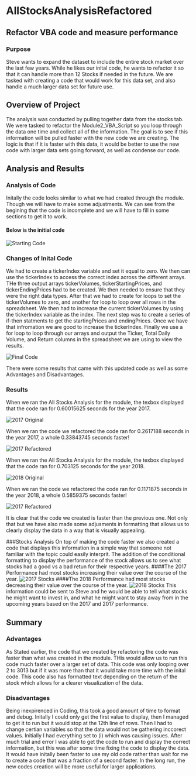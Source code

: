 # AllStocksAnalysisRefactored
## Refactor VBA code and measure performance
### Purpose
Steve wants to expand the dataset to include the entire stock market over the last few years. While he likes our inital code, he wants to refactor it so that it can handle more than 12 Stocks if needed in the future. We are tasked with creating a code that would work for this data set, and also handle a much larger data set for future use. 
## Overview of Project 
The analysis was conducted by pulling together data from the stocks tab. We were tasked to refactor the Module2_VBA_Script so you loop through the data one time and collect all of the information. The goal is to see if this information will be pulled faster with the new code we are creating. The logic is that if it is faster with this data, it would be better to use the new code with larger data sets going forward, as well as condense our code. 
## Analysis and Results
### Analysis of Code
Initally the code looks similar to what we had created through the module. Though we will have to make some adjustments. We can see from the begining that the code is incomplete and we will have to fill in some sections to get it to work.  
#### Below is the initial code
![Starting Code](https://github.com/Andrew-E-Walters/AllStocksAnalysisRefactored/blob/main/Original_Code.png) 
### Changes of Inital Code
We had to create a tickerIndex variable and set it equal to zero. We then can use the tickerIndex to access the correct index across the different arrays. THe three output arrays tickerVolumes, tickerStartingPrices, and tickerEndingPrices had to be created. We then needed to ensure that they were the right data types. After that we had to create for loops to set the tickerVolumes to zero, and another for loop to loop over all rows in the spreadsheet. We then had to increase the current tickerVolumes by using the tickerIndex variable as the index. The next step was to create a series of if-then statments to get the startingPrices and endingPrices. Once we have that infromation we are good to increase the tickerIndex. Finally we use a for loop to loop through our arrays and output the Ticker, Total Daily Volume, and Return columns in the spreadsheet we are using to view the results. 

![Final Code](https://github.com/Andrew-E-Walters/AllStocksAnalysisRefactored/blob/main/New_Code.png)

There were some results that came with this updated code as well as some Advantages and Disadvantages. 

### Results 
When we ran the All Stocks Analysis for the module, the texbox displayed that the code ran for 0.60015625 seconds for the year 2017. 

![2017 Original](https://github.com/Andrew-E-Walters/AllStocksAnalysisRefactored/blob/main/All_Stocks_Analysis_2017.png)

When we ran the code we refactored the code ran for 0.2617188 seconds in the year 2017, a whole 0.33843745 seconds faster!

![2017 Refactored](https://github.com/Andrew-E-Walters/AllStocksAnalysisRefactored/blob/main/VBA_Challenge_2017.png)

When we ran the All Stocks Analysis for the module, the texbox displayed that the code ran for 0.703125 seconds for the year 2018.

![2018 Original](https://github.com/Andrew-E-Walters/AllStocksAnalysisRefactored/blob/main/All_Stocks_Analysis_2018.png)

When we ran the code we refactored the code ran for 0.1171875 seconds in the year 2018, a whole 0.5859375 seconds faster!

![2017 Refactored](https://github.com/Andrew-E-Walters/AllStocksAnalysisRefactored/blob/main/VBA_Challenge_2018.png)


It is clear that the code we created is faster than the previous one. Not only that but we have also made some adjusments in formatting that allows us to clearly display the data in a way that is visually appealing. 

###Stocks Analysis
On top of making the code faster we also created a code that displays this information in a simple way that someone not familiar with the topic could easily interprit. The addition of the conditional formatting to display the performance of the stock allows us to see what stocks had a good vs a bad retun for their respective years.
####The 2017 Performance had most stocks increasing their value over the course of the year. 
![2017 Stocks](https://github.com/Andrew-E-Walters/AllStocksAnalysisRefactored/blob/main/2017%20Stock%20Performance.png)
####The 2018 Performance had most stocks decreasing their value over the course of the year. 
![2018 Stocks](https://github.com/Andrew-E-Walters/AllStocksAnalysisRefactored/blob/main/2018%20Stock%20Performance.png)
This information could be sent to Steve and he would be able to tell what stocks he might want to invest in, and what he might want to stay away from in the upcoming years based on the 2017 and 2017 performance. 
## Summary
### Advantages
As Stated earlier, the code that we created by refactoring the code was faster than what was created in the module. THis would allow us to run this code much faster over a larger set of data. This code was only looping over 2 to 3013 but if it was more than that it would take more time with the inital code. This code also has formatted text depending on the return of the stock which allows for a clearer visualization of the data. 
### Disadvantages 
Being inexpirenced in Coding, this took a good amount of time to format and debug. Initally I could only get the first value to display, then I managed to get it to run but it would stop at the 12th line of rows. Then I had to change certian variables so that the data would not be gathering inccorect values. Initially I had everything set to (i) which was causing issues. After much trial and error I was able to get the code to run and display the correct information, but this was after some time fixing the code to display the data. It would have initally been faster to use my old code rather than wait for me to create a code that was a fraction of a second faster. In the long run, the new codes creation will be more useful for larger applications. 

